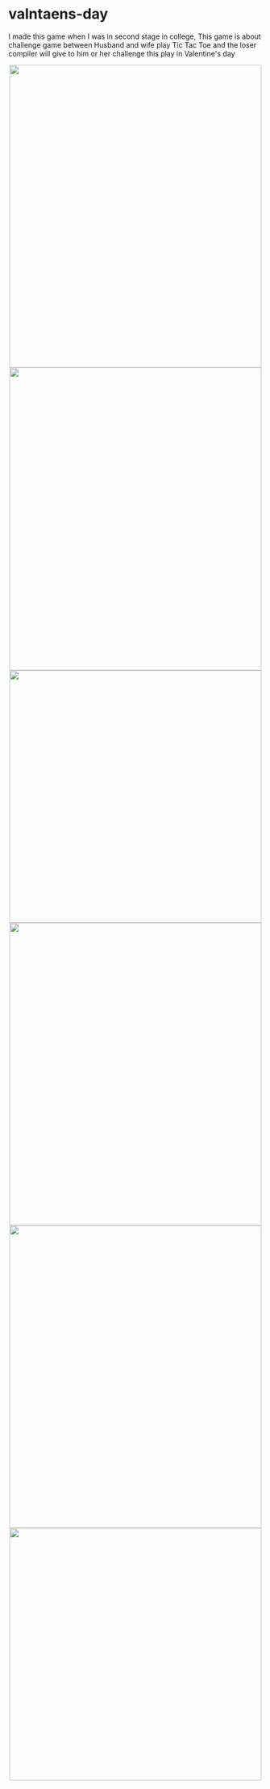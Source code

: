 # valntaens-day
I made this game when I was in second stage in college, This game is about challenge game between Husband and wife play Tic Tac Toe and the loser  compiler will give to him or her challenge this play  in Valentine's day 


<p align="center">
<img src="https://user-images.githubusercontent.com/91384732/175532843-75520634-7d6f-4a4a-b35e-180c73b20352.png" width="500" height="600" />
<img src="https://user-images.githubusercontent.com/91384732/175532920-6dfb289c-3c1c-4227-aca2-8fee0b12f427.png" width="500" height="600" />
<img src="https://user-images.githubusercontent.com/91384732/175532983-3ffc6306-ca83-48f2-8afb-6f314528d0f8.png" width="500" height="500" />
<img src="https://user-images.githubusercontent.com/91384732/175533060-de7fbed5-1d0d-4782-994e-666088a488b6.png" width="500" height="600" />
<img src="https://user-images.githubusercontent.com/91384732/175533113-33ee0f8a-f0f6-49b2-b271-2916985b4afa.png" width="500" height="600" />
<img src="https://user-images.githubusercontent.com/91384732/175533238-76baec2a-50c8-485f-b8fd-f3fbd125b213.png" width="500" height="500" />
</p>
